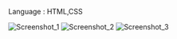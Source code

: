 Language : HTML,CSS

![Screenshot_1](https://github.com/user-attachments/assets/b3e2df3e-6ea1-4ecf-9b82-9034b8cbd2ee)
![Screenshot_2](https://github.com/user-attachments/assets/725f984c-9549-42fc-8ee0-635687480e10)
![Screenshot_3](https://github.com/user-attachments/assets/1648e96f-6d84-444c-9aab-9ca01acd5ec8)
